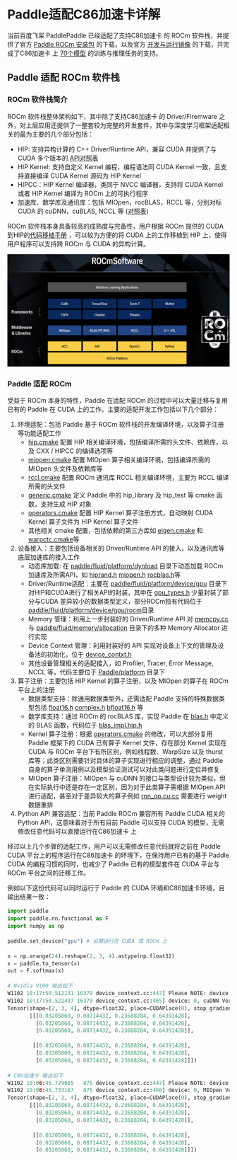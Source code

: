 # Paddle适配C86加速卡详解

当前百度飞桨 PaddlePaddle 已经适配了支持C86加速卡 的 ROCm 软件栈，并提供了官方 [Paddle ROCm 安装包](https://www.paddlepaddle.org.cn/install/quick?docurl=/documentation/docs/zh/guides/09_hardware_support/rocm_docs/paddle_install_cn.html) 的下载，以及官方 [开发与运行镜像](https://www.paddlepaddle.org.cn/documentation/docs/zh/guides/09_hardware_support/rocm_docs/paddle_install_cn.html) 的下载，并完成了C86加速卡 上 [70个模型](https://www.paddlepaddle.org.cn/documentation/docs/zh/guides/09_hardware_support/rocm_docs/paddle_rocm_cn.html) 的训练与推理任务的支持。

## Paddle 适配 ROCm 软件栈

### ROCm 软件栈简介

ROCm 软件栈整体架构如下，其中除了支持C86加速卡 的 Driver/Firemware 之外，对上层应用还提供了一整套较为完整的开发套件，其中与深度学习框架适配相关的最为主要的几个部分包括：

- HIP: 支持异构计算的 C++ Driver/Runtime API，兼容 CUDA 并提供了与 CUDA 多个版本的 [API对照表](https://github.com/ROCm-Developer-Tools/HIP/blob/master/docs/markdown/CUDA_Runtime_API_functions_supported_by_HIP.md)
- HIP Kernel: 支持自定义 Kernel 编程，编程语法同 CUDA Kernel 一致，且支持直接编译 CUDA Kernel 源码为 HIP Kernel
- HIPCC：HIP Kernel 编译器，类同于 NVCC 编译器，支持将 CUDA Kernel 或者 HIP Kernel 编译为 ROCm 上的可执行程序
- 加速库、数学库及通讯库：包括 MIOpen，rocBLAS，RCCL 等，分别对标 CUDA 的 cuDNN，cuBLAS, NCCL 等 ([对照表](https://github.com/ROCm-Developer-Tools/HIP/blob/master/docs/markdown/hip_porting_guide.md#library-equivalents))

ROCm 软件栈本身具备较高的成熟度与完备性，用户根据 ROCm 提供的 CUDA到HIP的[代码移植手册](https://rocmdocs.amd.com/en/latest/Programming_Guides/HIP-porting-guide.html) ，可以较为方便的将 CUDA 上的工作移植到 HIP 上，使得用户程序可以支持跨 ROCm 与 CUDA 的异构计算。

![图片](../images/sugon_rocm.png)


### Paddle 适配 ROCm

受益于 ROCm 本身的特性，Paddle 在适配 ROCm 的过程中可以大量迁移与复用已有的 Paddle 在 CUDA 上的工作。主要的适配开发工作包括以下几个部分：

1. 环境适配：包括 Paddle 基于 ROCm 软件栈的开发编译环境，以及算子注册等功能适配工作
   - [hip.cmake](https://github.com/PaddlePaddle/Paddle/blob/develop/cmake/hip.cmake) 配置 HIP 相关编译环境，包括编译所需的头文件、依赖库，以及 CXX / HIPCC 的编译选项等
   - [miopen.cmake](https://github.com/PaddlePaddle/Paddle/blob/develop/cmake/miopen.cmake) 配置 MIOpen 算子相关编译环境，包括编译所需的 MIOpen 头文件及依赖库等
   - [rccl.cmake](https://github.com/PaddlePaddle/Paddle/blob/develop/cmake/rccl.cmake) 配置 ROCm 通讯库 RCCL 相关编译环境，主要为 RCCL 编译所需的头文件
   - [generic.cmake](https://github.com/PaddlePaddle/Paddle/blob/develop/cmake/generic.cmake#L575) 定义 Paddle 中的 hip_library 及 hip_test 等 cmake 函数，支持生成 HIP 对象
   - [operators.cmake](https://github.com/PaddlePaddle/Paddle/blob/develop/cmake/operators.cmake#L98) 配置 HIP Kernel 算子注册方式，自动映射 CUDA Kernel 算子文件为 HIP Kernel 算子文件
   - 其他相关 cmake 配置，包括依赖的第三方库如 [eigen.cmake](https://github.com/PaddlePaddle/Paddle/blob/develop/cmake/external/eigen.cmake) 和 [warpctc.cmake](https://github.com/PaddlePaddle/Paddle/blob/develop/cmake/external/warpctc.cmake)等
2. 设备接入：主要包括设备相关的 Driver/Runtime API 的接入，以及通讯库等底层加速库的接入工作
   - 动态库加载: 在 [paddle/fluid/platform/dynload](https://github.com/PaddlePaddle/Paddle/tree/develop/paddle/fluid/platform/dynload) 目录下动态加载 ROCm 加速库及所需API，如 [hiprand.h](https://github.com/PaddlePaddle/Paddle/blob/develop/paddle/fluid/platform/dynload/hiprand.h) [miopen.h](https://github.com/PaddlePaddle/Paddle/blob/develop/paddle/fluid/platform/dynload/miopen.h) [rocblas.h](https://github.com/PaddlePaddle/Paddle/blob/develop/paddle/fluid/platform/dynload/rocblas.h)等
   - Driver/Runtime适配：主要在 [paddle/fluid/platform/device/gpu](https://github.com/PaddlePaddle/Paddle/tree/develop/paddle/fluid/platform/device/gpu) 目录下对HIP和CUDA进行了相关API的封装，其中在 [gpu_types.h](https://github.com/PaddlePaddle/Paddle/blob/develop/paddle/fluid/platform/device/gpu/gpu_types.h) 少量封装了部分与CUDA 差异较小的数据类型定义，部分ROCm独有代码位于[paddle/fluid/platform/device/gpu/rocm](https://github.com/PaddlePaddle/Paddle/tree/develop/paddle/fluid/platform/device/gpu/rocm)目录
   - Memory 管理：利用上一步封装好的 Driver/Runtime API 对 [memcpy.cc](https://github.com/PaddlePaddle/Paddle/blob/develop/paddle/fluid/memory/memcpy.cc#L574) 与 [paddle/fluid/memory/allocation](https://github.com/PaddlePaddle/Paddle/tree/develop/paddle/fluid/memory/allocation) 目录下的多种 Memory Allocator 进行实现
   - Device Context 管理：利用封装好的 API 实现对设备上下文的管理及设备池的初始化，位于 [device_contxt.h](https://github.com/PaddlePaddle/Paddle/blob/develop/paddle/fluid/platform/device_context.h)
   - 其他设备管理相关的适配接入，如 Profiler, Tracer, Error Message, NCCL 等，代码主要位于 [Paddle/platform](https://github.com/PaddlePaddle/Paddle/tree/develop/paddle/fluid/platform) 目录下
3. 算子注册：主要包括 HIP Kernel 的算子注册，以及 MIOpen 的算子在 ROCm 平台上的注册
   - 数据类型支持：除通用数据类型外，还需适配 Paddle 支持的特殊数据类型包括 [float16.h](https://github.com/PaddlePaddle/Paddle/blob/develop/paddle/fluid/platform/float16.h#L144) [complex.h](https://github.com/PaddlePaddle/Paddle/blob/develop/paddle/fluid/platform/complex.h#L88) [bfloat16.h](https://github.com/PaddlePaddle/Paddle/blob/develop/paddle/fluid/platform/bfloat16.h#L65) 等
   - 数学库支持：通过 ROCm 的 rocBLAS 库，实现 Paddle 在 [blas.h](https://github.com/PaddlePaddle/Paddle/blob/develop/paddle/phi/kernels/funcs/blas/blas.h) 中定义的 BLAS 函数，代码位于 [blas_impl.hip.h](https://github.com/PaddlePaddle/Paddle/blob/develop/paddle/phi/kernels/funcs/blas/blas_impl.hip.h)
   - Kernel 算子注册：根据 [operators.cmake](https://github.com/PaddlePaddle/Paddle/blob/develop/cmake/operators.cmake#L98) 的修改，可以大部分复用 Paddle 框架下的 CUDA 已有算子 Kernel 文件，存在部分 Kernel 实现在 CUDA 与 ROCm 平台下有所区别，例如线程数、WarpSize 以及 thurst 库等；此类区别需要针对具体的算子实现进行相应的调整，通过 Paddle 自身的算子单测用例以及模型验证测试可以对此类问题进行定位并修复
   - MIOpen 算子注册：MIOpen 与 cuDNN 的接口与类型设计较为类似，但在实际执行中还是存在一定区别，因为对于此类算子需根据 MIOpen API 进行适配，甚至对于差异较大的算子例如 [rnn_op.cu.cc](https://github.com/PaddlePaddle/Paddle/blob/develop/paddle/fluid/operators/rnn_op.cu.cc#L506) 需要进行 weight 数据重排
4. Python API 兼容适配：当前 Paddle ROCm 兼容所有 Paddle CUDA 相关的 Python API，这意味着对于所有目前 Paddle 可以支持 CUDA 的模型，无需修改任意代码可以直接运行在C86加速卡 上

经过以上几个步骤的适配工作，用户可以无需修改任意代码就将之前在 Paddle CUDA 平台上的程序运行在C86加速卡 的环境下，在保持用户已有的基于 Paddle CUDA 的编程习惯的同时，也减少了 Paddle 已有的模型套件在 CUDA 平台与 ROCm 平台之间的迁移工作。

例如以下这份代码可以同时运行于 Paddle 的 CUDA 环境和C86加速卡环境，且输出结果一致：

```python
import paddle
import paddle.nn.functional as F
import numpy as np

paddle.set_device("gpu") # 设置运行在 CUDA 或 ROCm 上

x = np.arange(24).reshape(2, 3, 4).astype(np.float32)
x = paddle.to_tensor(x)
out = F.softmax(x)

# Nvidia V100 输出如下
W1102 10:17:50.512131 16379 device_context.cc:447] Please NOTE: device: 0, GPU Compute Capability: 7.0, Driver API Version: 11.2, Runtime API Version: 10.1
W1102 10:17:50.522437 16379 device_context.cc:465] device: 0, cuDNN Version: 7.6.
Tensor(shape=[2, 3, 4], dtype=float32, place=CUDAPlace(0), stop_gradient=True,
       [[[0.03205860, 0.08714432, 0.23688284, 0.64391428],
         [0.03205860, 0.08714432, 0.23688284, 0.64391428],
         [0.03205860, 0.08714432, 0.23688284, 0.64391428]],

        [[0.03205860, 0.08714432, 0.23688284, 0.64391428],
         [0.03205860, 0.08714432, 0.23688284, 0.64391428],
         [0.03205860, 0.08714432, 0.23688284, 0.64391428]]])

# C86加速卡 输出如下
W1102 10:06:45.729085   875 device_context.cc:447] Please NOTE: device: 0, GPU Compute Capability: 90.0, Driver API Version: 321.0, Runtime API Version: 3.1
W1102 10:06:45.733167   875 device_context.cc:460] device: 0, MIOpen Version: 2.11.0
Tensor(shape=[2, 3, 4], dtype=float32, place=CUDAPlace(0), stop_gradient=True,
       [[[0.03205860, 0.08714432, 0.23688284, 0.64391428],
         [0.03205860, 0.08714432, 0.23688284, 0.64391428],
         [0.03205860, 0.08714432, 0.23688284, 0.64391428]],

        [[0.03205860, 0.08714432, 0.23688284, 0.64391428],
         [0.03205860, 0.08714432, 0.23688284, 0.64391428],
         [0.03205860, 0.08714432, 0.23688284, 0.64391428]]])
```